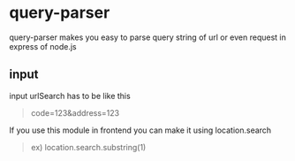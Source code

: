 # query-parser
query-parser makes you easy to parse query string of url or even request in express of node.js

## input

input urlSearch has to be like this
> code=123&address=123  

If you use this module in frontend you can make it using location.search
> ex) location.search.substring(1)
